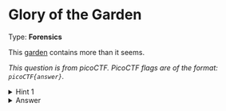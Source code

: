 # Glory of the Garden
Type: **Forensics**

This [garden](https://jupiter.challenges.picoctf.org/static/43c4743b3946f427e883f6b286f47467/garden.jpg) contains more than it seems.

*This question is from picoCTF. PicoCTF flags are of the format: `picoCTF{answer}`.*

<details><summary>Hint 1</summary>
<p>What is a hex editor?</p>
</details>
<details><summary>Answer</summary>
<code>picoCTF{more_than_m33ts_the_3y3657BaB2C}</code>
</details>